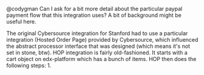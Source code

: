 @codygman Can I ask for a bit more detail about the particular paypal payment flow that this integration uses?  A bit of background might be useful here.

The original Cybersource integration for Stanford had to use a particular integration (Hosted Order Page) provided by Cybersource, which influenced the abstract processor interface that was designed (which means it's not set in stone, btw).  HOP integration is fairly old-fashioned.  It starts with a cart object on edx-platform which has a bunch of items.  HOP then does the following steps:
1. 
